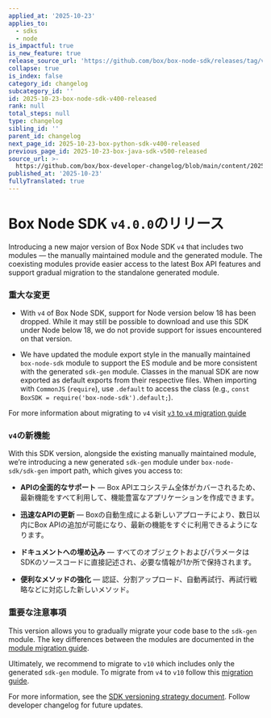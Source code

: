 ```yaml
---
applied_at: '2025-10-23'
applies_to:
  - sdks
  - node
is_impactful: true
is_new_feature: true
release_source_url: 'https://github.com/box/box-node-sdk/releases/tag/v4.0.0'
collapse: true
is_index: false
category_id: changelog
subcategory_id: ''
id: 2025-10-23-box-node-sdk-v400-released
rank: null
total_steps: null
type: changelog
sibling_id: ''
parent_id: changelog
next_page_id: 2025-10-23-box-python-sdk-v400-released
previous_page_id: 2025-10-23-box-java-sdk-v500-released
source_url: >-
  https://github.com/box/box-developer-changelog/blob/main/content/2025/10-23-box-node-sdk-v400-released.md
published_at: '2025-10-23'
fullyTranslated: true
---
```

# Box Node SDK `v4.0.0`のリリース

Introducing a new major version of Box Node SDK `v4` that includes two modules — the manually maintained module and the generated module. The coexisting modules provide easier access to the latest Box API features and support gradual migration to the standalone generated module.

### 重大な変更

* With `v4` of Box Node SDK, support for Node version below 18 has been dropped. While it may still be possible to download and use this SDK under Node below 18, we do not provide support for issues encountered on that version.

* We have updated the module export style in the manually maintained `box-node-sdk` module to support the ES module and be more consistent with the generated `sdk-gen` module. Classes in the manual SDK are now exported as default exports from their respective files. When importing with `CommonJS` (`require`), use `.default` to access the class (e.g., `const BoxSDK = require('box-node-sdk').default;`).

For more information about migrating to `v4` visit [`v3` to `v4` migration guide][1]

### `v4`の新機能

With this SDK version, alongside the existing manually maintained module, we’re introducing a new generated `sdk-gen` module under `box-node-sdk/sdk-gen` import path, which gives you access to:

* **APIの全面的なサポート** — Box APIエコシステム全体がカバーされるため、最新機能をすべて利用して、機能豊富なアプリケーションを作成できます。

* **迅速なAPIの更新** — Boxの自動生成による新しいアプローチにより、数日以内にBox APIの追加が可能になり、最新の機能をすぐに利用できるようになります。

* **ドキュメントへの埋め込み** — すべてのオブジェクトおよびパラメータはSDKのソースコードに直接記述され、必要な情報が1か所で保持されます。

* **便利なメソッドの強化** — 認証、分割アップロード、自動再試行、再試行戦略などに対応した新しいメソッド。

### 重要な注意事項

This version allows you to gradually migrate your code base to the `sdk-gen` module. The key differences between the modules are documented in the [module migration guide][2].

Ultimately, we recommend to migrate to `v10` which includes only the generated `sdk-gen` module. To migrate from `v4` to `v10` follow this [migration guide][3].

For more information, see the [SDK versioning strategy document][4]. Follow developer changelog for future updates.

[1]: https://github.com/box/box-node-sdk/blob/combined-sdk/migration-guides/from-v3-to-v4.md

[2]: https://github.com/box/box-node-sdk/blob/combined-sdk/migration-guides/from-box-node-sdk-to-sdk-gen.md

[3]: https://github.com/box/box-node-sdk/blob/combined-sdk/migration-guides/from-v4-to-v10.md

[4]: https://developer.box.com/guides/tooling/sdks/sdk-versioning/
